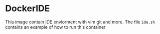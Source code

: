 # DockerIDE
This image contain IDE enviorment with vim git and more.
The file `ide.sh` contains an example of how to run this container
